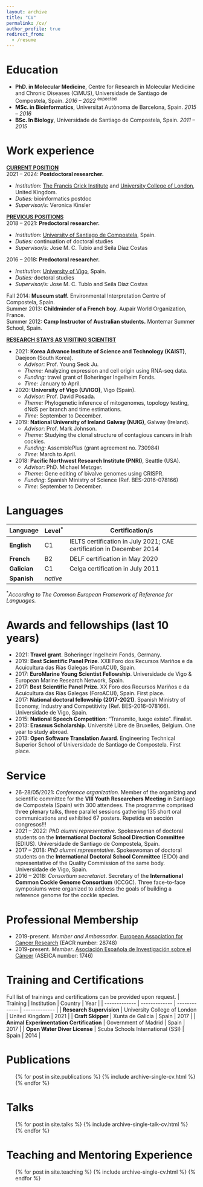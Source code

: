 ```yaml
---
layout: archive
title: "CV"
permalink: /cv/
author_profile: true
redirect_from:
  - /resume
---
```


Education
=======
* **PhD. in Molecular Medicine**, Centre for Research in Molecular Medicine and Chronic Diseases (CiMUS), Universidade de Santiago de Compostela, Spain. *2016 – 2022* <sup>expected</sup>  
* **MSc. in Bioinformatics**, Universitat Autònoma de Barcelona, Spain. *2015 – 2016*	
* **BSc. In Biology**, Universidade de Santiago de Compostela, Spain. *2011 – 2015* 	

Work experience
=======
<u>**CURRENT POSITION**</u>  
2021 – 	2024:	**Postdoctoral researcher.**
* *Institution:* [The Francis Crick Institute](https://www.crick.ac.uk/) and [University College of London](https://www.ucl.ac.uk/), United Kingdom.
* *Duties:* bioinformatics postdoc
* *Supervisor/s:* Veronica Kinsler

<u>**PREVIOUS POSITIONS**</u>  
2018 – 2021: **Predoctoral researcher.** 
* *Institution:* [University of Santiago de Compostela](https://www.usc.es/gl), Spain.
* *Duties:* continuation of doctoral studies
* *Supervisor/s:* Jose M. C. Tubío and Seila Díaz Costas  
  
2016 – 2018: **Predoctoral researcher.** 
* *Institution:* [University of Vigo](https://www.uvigo.gal/en), Spain.
* *Duties:* doctoral studies
* *Supervisor/s:* Jose M. C. Tubío and Seila Díaz Costas  
  
Fall 2014: **Museum staff.** Environmental Interpretation Centre of Compostela, Spain.   
Summer 2013: **Childminder of a French boy.** Aupair World Organization, France.  
Summer 2012: **Camp Instructor of Australian students.** Montemar Summer School, Spain.  

<u>**RESEARCH STAYS AS VISITING SCIENTIST**</u>
* 2021: **Korea Advance Institute of Science and Technology (KAIST)**, Daejeon (South Korea). 
  * *Advisor:* Prof. Young Seok Ju.
  * *Theme:* Analyzing expression and cell origin using RNA-seq data.
  * *Funding:* travel grant of Boheringer Ingelheim Fonds.
  * *Time:* January to April.
* 2020: **University of Vigo (UVIGO)**, Vigo (Spain). 
    * *Advisor:* Prof. David Posada. 
    * *Theme:* Phylogenetic inference of mitogenomes, topology testing, dNdS per branch and time estimations. 
    * *Time:* September to December.
* 2019: **National University of Ireland Galway (NUIG)**, Galway (Ireland). 
    * *Advisor*: Prof. Mark Johnson. 
    * *Theme:* Studying the clonal structure of contagious cancers in Irish cockles. 
    * *Funding:* AssemblePlus (grant agreement no. 730984) 
    * *Time:* March to April.
* 2018: **Pacific Northwest Research Institute (PNRI)**, Seattle (USA). 
    * *Advisor*: PhD. Michael Metzger. 
    * *Theme*: Gene editing of bivalve genomes using CRISPR. 
    * *Funding*: Spanish Ministry of Science (Ref. BES-2016-078166) 
    * *Time*: September to December.

Languages
=======
| Language  | Level<sup>*</sup> | Certification/s |
| ------------- | ------------- | ------------- |
| **English**  | C1 | IELTS certification in July 2021; CAE certification in December 2014 |
| **French**  | B2 | DELF certification in May 2020 |
| **Galician**  | C1 | Celga certification in July 2011 |
| **Spanish**  | _native_ |  |

<sup>*</sup>*According to The Common European Framework of Reference for Languages.*

Awards and fellowships (last 10 years)
=======
* 2021: **Travel grant**. Boheringer Ingelheim Fonds, Germany. 
* 2019: **Best Scientific Panel Prize**. XXII Foro dos Recursos Mariños e da Acuicultura das Rías Galegas (ForoACUI), Spain. 
* 2017: **EuroMarine Young Scientist Fellowship**. Universidade de Vigo & European Marine Research Network, Spain.
* 2017: **Best Scientific Panel Prize**. XX Foro dos Recursos Mariños e da Acuicultura das Rías Galegas (ForoACUI), Spain. First place.
* 2017: **National doctoral fellowship (2017-2021)**. Spanish Ministry of Economy, Industry and Competitivity (Ref. BES-2016-078166). Universidade de Vigo, Spain.
* 2015: **National Speech Competition**: “Transmito, luego existo”. Finalist.
* 2013: **Erasmus Scholarship**. Université Libre de Bruxelles, Belgium. One year to study abroad.
* 2013: **Open Software Translation Award**. Engineering Technical Superior School of Universidade de Santiago de Compostela. First place.

Service
======
* 26-28/05/2021: _Conference organization_. Member of the organizing and scientific committee for the **VIII Youth Researchers Meeting** in Santiago de Compostela (Spain) with 300 attendees. The programme comprised three plenary talks, three parallel sessions gathering 135 short oral communications and exhibited 67 posters. Repetida en sección congresos!!!
* 2021 – 2022: _PhD alumni representative_. Spokeswoman of doctoral students on the **International Doctoral School Direction Committee** (EDIUS). Universidade de Santiago de Compostela, Spain.
* 2017 – 2018: _PhD alumni representative_. Spokeswoman of doctoral students on the **International Doctoral School Committee** (EIDO) and representative of the Quality Commission of the same body. Universidade de Vigo, Spain.
* 2016 – 2018: _Consortium secretariat_. Secretary of the **International Common Cockle Genome Consortium** (ICCGC). Three face-to-face symposiums were organized to address the goals of building a reference genome for the cockle species. 

Professional Membership
======
* 2019-present.	_Member and Ambassador_. [European Association for Cancer Research](https://www.eacr.org/) (EACR number: 28748) 
* 2019-present.	_Member_. [Asociación Española de Investigación sobre el Cáncer](https://www.aseica.es) (ASEICA number: 1746) 

Training and Certifications
======
Full list of trainings and certifications can be provided upon request.
| Training  | Institution | Country | Year |
| ------------- | ------------- | ------------- | ------------- |
| **Research Supervision**  | University College of London | United Kingdom | 2021 |
| **Craft Skipper**  | Xunta de Galicia | Spain | 2017 |
| **Animal Experimentation Certification**  | Government of Madrid | Spain | 2017 |
| **Open Water Diver License**  | Scuba Schools International (SSI) | Spain | 2014 |


Publications
======
  <ul>{% for post in site.publications %}
    {% include archive-single-cv.html %}
  {% endfor %}</ul>
  
Talks
======
  <ul>{% for post in site.talks %}
    {% include archive-single-talk-cv.html %}
  {% endfor %}</ul>
  
Teaching and Mentoring Experience
======
  <ul>{% for post in site.teaching %}
    {% include archive-single-cv.html %}
  {% endfor %}</ul>
  
